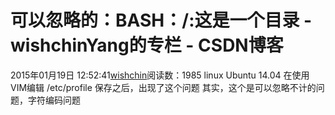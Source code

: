 # 可以忽略的：BASH：/:这是一个目录 - wishchinYang的专栏 - CSDN博客
2015年01月19日 12:52:41[wishchin](https://me.csdn.net/wishchin)阅读数：1985
linux Ubuntu 14.04
在使用VIM编辑 /etc/profile 保存之后，出现了这个问题
其实，这个是可以忽略不计的问题，字符编码问题
